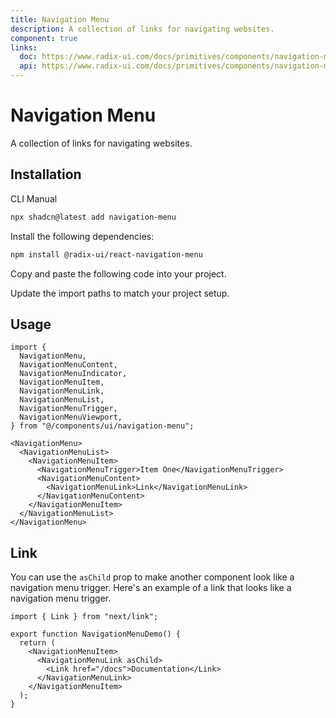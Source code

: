 ```yaml
---
title: Navigation Menu
description: A collection of links for navigating websites.
component: true
links:
  doc: https://www.radix-ui.com/docs/primitives/components/navigation-menu
  api: https://www.radix-ui.com/docs/primitives/components/navigation-menu#api-reference
---
```


# Navigation Menu

A collection of links for navigating websites.

<ComponentPreview name="navigation-menu-demo" />

## Installation

<CodeTabs>

<TabsList>
  <TabsTrigger value="cli">CLI</TabsTrigger>
  <TabsTrigger value="manual">Manual</TabsTrigger>
</TabsList>
<TabsContent value="cli">

```bash
npx shadcn@latest add navigation-menu
```

</TabsContent>

<TabsContent value="manual">

<Steps>

<Step>Install the following dependencies:</Step>

```bash
npm install @radix-ui/react-navigation-menu
```

<Step>Copy and paste the following code into your project.</Step>

<ComponentSource
  name="navigation-menu"
  title="components/ui/navigation-menu.tsx"
/>

<Step>Update the import paths to match your project setup.</Step>

</Steps>

</TabsContent>

</CodeTabs>

## Usage

```tsx showLineNumbers
import {
  NavigationMenu,
  NavigationMenuContent,
  NavigationMenuIndicator,
  NavigationMenuItem,
  NavigationMenuLink,
  NavigationMenuList,
  NavigationMenuTrigger,
  NavigationMenuViewport,
} from "@/components/ui/navigation-menu";
```

```tsx showLineNumbers
<NavigationMenu>
  <NavigationMenuList>
    <NavigationMenuItem>
      <NavigationMenuTrigger>Item One</NavigationMenuTrigger>
      <NavigationMenuContent>
        <NavigationMenuLink>Link</NavigationMenuLink>
      </NavigationMenuContent>
    </NavigationMenuItem>
  </NavigationMenuList>
</NavigationMenu>
```

## Link

You can use the `asChild` prop to make another component look like a navigation menu trigger. Here's an example of a link that looks like a navigation menu trigger.

```tsx showLineNumbers title="components/example-navigation-menu.tsx"
import { Link } from "next/link";

export function NavigationMenuDemo() {
  return (
    <NavigationMenuItem>
      <NavigationMenuLink asChild>
        <Link href="/docs">Documentation</Link>
      </NavigationMenuLink>
    </NavigationMenuItem>
  );
}
```
